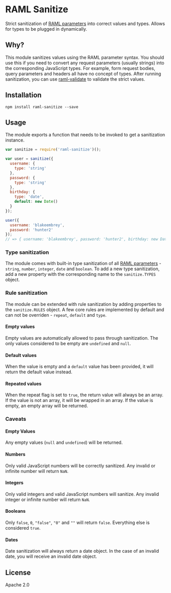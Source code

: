 # RAML Sanitize

Strict sanitization of [RAML parameters](https://github.com/raml-org/raml-spec/blob/master/raml-0.8.md#named-parameters) into correct values and types. Allows for types to be plugged in dynamically.

## Why?

This module sanitizes values using the RAML parameter syntax. You should use this if you need to convert any request parameters (usually strings) into the corresponding JavaScript types. For example, form request bodies, query parameters and headers all have no concept of types. After running sanitization, you can use [raml-validate](https://github.com/blakeembrey/raml-validate) to validate the strict values.

## Installation

```shell
npm install raml-sanitize --save
```

## Usage

The module exports a function that needs to be invoked to get a sanitization instance.

```javascript
var sanitize = require('raml-sanitize')();

var user = sanitize({
  username: {
    type: 'string'
  },
  password: {
    type: 'string'
  },
  birthday: {
    type: 'date',
    default: new Date()
  }
});

user({
  username: 'blakeembrey',
  password: 'hunter2'
});
// => { username: 'blakeembrey', password: 'hunter2', birthday: new Date() }
```

### Type sanitization

The module comes with built-in type sanitization of all [RAML parameters](https://github.com/raml-org/raml-spec/blob/master/raml-0.8.md#named-parameters) - `string`, `number`, `integer`, `date` and `boolean`. To add a new type sanitization, add a new property with the corresponding name to the `sanitize.TYPES` object.

### Rule sanitization

The module can be extended with rule sanitization by adding properties to the `sanitize.RULES` object. A few core rules are implemented by default and can not be overriden - `repeat`, `default` and `type`.

#### Empty values

Empty values are automatically allowed to pass through sanitization. The only values considered to be empty are `undefined` and `null`.

#### Default values

When the value is empty and a `default` value has been provided, it will return the default value instead.

#### Repeated values

When the repeat flag is set to `true`, the return value will always be an array. If the value is not an array, it will be wrapped in an array. If the value is empty, an empty array will be returned.

### Caveats

#### Empty Values

Any empty values (`null` and `undefined`) will be returned.

#### Numbers

Only valid JavaScript numbers will be correctly sanitized. Any invalid or infinite number will return `NaN`.

#### Integers

Only valid integers and valid JavaScript numbers will sanitize. Any invalid integer or infinite number will return `NaN`.

#### Booleans

Only `false`, `0`, `"false"`, `"0"` and `""` will return `false`. Everything else is considered `true`.

#### Dates

Date sanitization will always return a date object. In the case of an invalid date, you will receive an invalid date object.

## License

Apache 2.0
